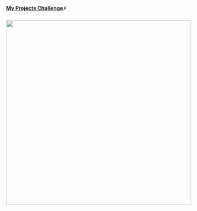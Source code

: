 #### [My Projects Challenge](https://vanilla-projects.vercel.app/)⚡

<img  src="https://wakatime.com/share/@iromashko/4a5fc0ec-f1b6-4e69-975e-663c56ef1748.svg"  width="500" >

